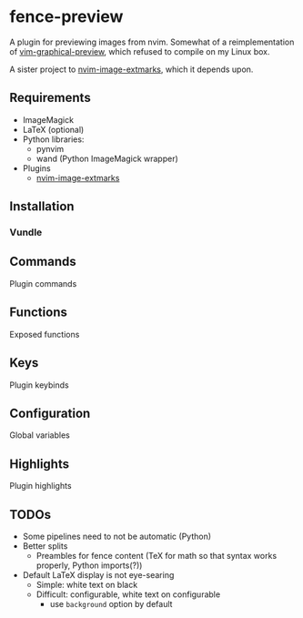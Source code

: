 fence-preview
=============

A plugin for previewing images from nvim.
Somewhat of a reimplementation of [vim-graphical-preview](https://github.com/bytesnake/vim-graphical-preview),
which refused to compile on my Linux box.

A sister project to [nvim-image-extmarks](https://github.com/queue-miscreant/nvim-image-extmarks),
which it depends upon.


Requirements
------------

- ImageMagick
- LaTeX (optional)
- Python libraries:
    - pynvim
    - wand (Python ImageMagick wrapper)
- Plugins
    - [nvim-image-extmarks](https://github.com/queue-miscreant/nvim-image-extmarks)


Installation
------------

### Vundle

<!--
Place the following in `~/.config/nvim/init.vim`:
```vim
Plugin '...', { 'do': ':UpdateRemotePlugins' }
```
Make sure the file is sourced and run `:PluginInstall`.
-->


Commands
--------

Plugin commands


Functions
---------

Exposed functions


Keys
----

Plugin keybinds


Configuration
-------------

Global variables


Highlights
----------

Plugin highlights


TODOs
-----

- Some pipelines need to not be automatic (Python) 
- Better splits
    - Preambles for fence content (TeX for math so that syntax works properly, Python imports(?))
- Default LaTeX display is not eye-searing
    - Simple: white text on black
    - Difficult: configurable, white text on configurable
        - use `background` option by default
